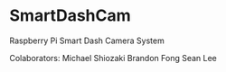 # SmartDashCam
Raspberry Pi Smart Dash Camera System

Colaborators:
Michael Shiozaki
Brandon Fong
Sean Lee


